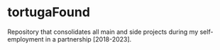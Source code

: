 # tortugaFound
Repository that consolidates all main and side projects during my self-employment in a partnership [2018-2023].
